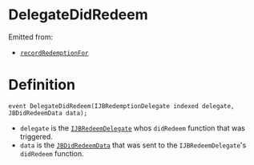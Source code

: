 # DelegateDidRedeem

Emitted from:

* [`recordRedemptionFor`](../write/recordredemptionfor.md)

# Definition

```solidity
event DelegateDidRedeem(IJBRedemptionDelegate indexed delegate, JBDidRedeemData data);
```

* `delegate` is the [`IJBRedeemDelegate`](../../../../interfaces/ijbredemptiondelegate.md) whos `didRedeem` function that was triggered.
* `data` is the [`JBDidRedeemData`](../../../../data-structures/jbdidredeemdata.md) that was sent to the `IJBRedeemDelegate`'s `didRedeem` function.

